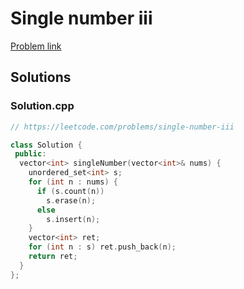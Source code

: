 # Single number iii

[Problem link](https://leetcode.com/problems/single-number-iii)

## Solutions


### Solution.cpp
```cpp
// https://leetcode.com/problems/single-number-iii

class Solution {
 public:
  vector<int> singleNumber(vector<int>& nums) {
    unordered_set<int> s;
    for (int n : nums) {
      if (s.count(n))
        s.erase(n);
      else
        s.insert(n);
    }
    vector<int> ret;
    for (int n : s) ret.push_back(n);
    return ret;
  }
};
```